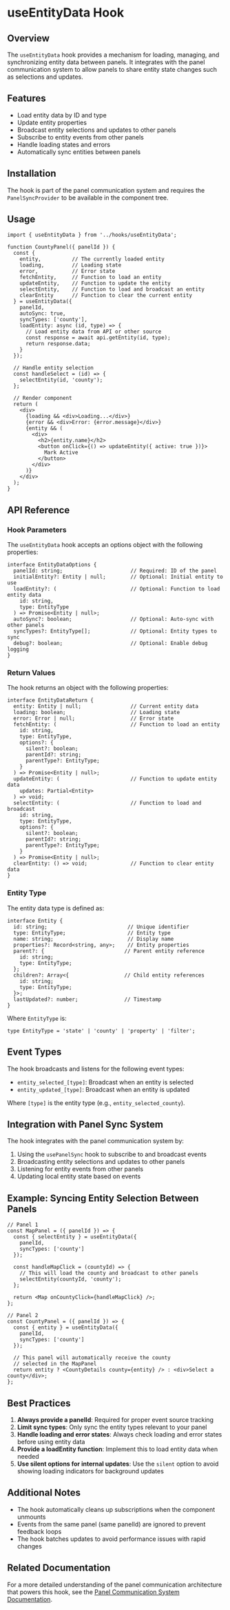 # useEntityData Hook

## Overview

The `useEntityData` hook provides a mechanism for loading, managing, and synchronizing entity data between panels. It integrates with the panel communication system to allow panels to share entity state changes such as selections and updates.

## Features

- Load entity data by ID and type
- Update entity properties
- Broadcast entity selections and updates to other panels
- Subscribe to entity events from other panels
- Handle loading states and errors
- Automatically sync entities between panels

## Installation

The hook is part of the panel communication system and requires the `PanelSyncProvider` to be available in the component tree.

## Usage

```tsx
import { useEntityData } from '../hooks/useEntityData';

function CountyPanel({ panelId }) {
  const {
    entity,          // The currently loaded entity
    loading,         // Loading state
    error,           // Error state
    fetchEntity,     // Function to load an entity
    updateEntity,    // Function to update the entity
    selectEntity,    // Function to load and broadcast an entity
    clearEntity      // Function to clear the current entity
  } = useEntityData({
    panelId,
    autoSync: true,
    syncTypes: ['county'],
    loadEntity: async (id, type) => {
      // Load entity data from API or other source
      const response = await api.getEntity(id, type);
      return response.data;
    }
  });

  // Handle entity selection
  const handleSelect = (id) => {
    selectEntity(id, 'county');
  };

  // Render component
  return (
    <div>
      {loading && <div>Loading...</div>}
      {error && <div>Error: {error.message}</div>}
      {entity && (
        <div>
          <h2>{entity.name}</h2>
          <button onClick={() => updateEntity({ active: true })}>
            Mark Active
          </button>
        </div>
      )}
    </div>
  );
}
```

## API Reference

### Hook Parameters

The `useEntityData` hook accepts an options object with the following properties:

```tsx
interface EntityDataOptions {
  panelId: string;                      // Required: ID of the panel
  initialEntity?: Entity | null;        // Optional: Initial entity to use
  loadEntity?: (                        // Optional: Function to load entity data
    id: string, 
    type: EntityType
  ) => Promise<Entity | null>;
  autoSync?: boolean;                   // Optional: Auto-sync with other panels
  syncTypes?: EntityType[];             // Optional: Entity types to sync
  debug?: boolean;                      // Optional: Enable debug logging
}
```

### Return Values

The hook returns an object with the following properties:

```tsx
interface EntityDataReturn {
  entity: Entity | null;                // Current entity data
  loading: boolean;                     // Loading state
  error: Error | null;                  // Error state
  fetchEntity: (                        // Function to load an entity
    id: string, 
    type: EntityType,
    options?: {
      silent?: boolean;
      parentId?: string;
      parentType?: EntityType;
    }
  ) => Promise<Entity | null>;
  updateEntity: (                       // Function to update entity data
    updates: Partial<Entity>
  ) => void;
  selectEntity: (                       // Function to load and broadcast
    id: string, 
    type: EntityType,
    options?: {
      silent?: boolean;
      parentId?: string;
      parentType?: EntityType;
    }
  ) => Promise<Entity | null>;
  clearEntity: () => void;              // Function to clear entity data
}
```

### Entity Type

The entity data type is defined as:

```tsx
interface Entity {
  id: string;                          // Unique identifier
  type: EntityType;                    // Entity type
  name: string;                        // Display name
  properties?: Record<string, any>;    // Entity properties
  parent?: {                          // Parent entity reference
    id: string; 
    type: EntityType;
  };
  children?: Array<{                  // Child entity references
    id: string; 
    type: EntityType;
  }>;
  lastUpdated?: number;               // Timestamp
}
```

Where `EntityType` is:

```tsx
type EntityType = 'state' | 'county' | 'property' | 'filter';
```

## Event Types

The hook broadcasts and listens for the following event types:

- `entity_selected_[type]`: Broadcast when an entity is selected
- `entity_updated_[type]`: Broadcast when an entity is updated

Where `[type]` is the entity type (e.g., `entity_selected_county`).

## Integration with Panel Sync System

The hook integrates with the panel communication system by:

1. Using the `usePanelSync` hook to subscribe to and broadcast events
2. Broadcasting entity selections and updates to other panels
3. Listening for entity events from other panels
4. Updating local entity state based on events

## Example: Syncing Entity Selection Between Panels

```tsx
// Panel 1
const MapPanel = ({ panelId }) => {
  const { selectEntity } = useEntityData({
    panelId,
    syncTypes: ['county']
  });

  const handleMapClick = (countyId) => {
    // This will load the county and broadcast to other panels
    selectEntity(countyId, 'county');
  };
  
  return <Map onCountyClick={handleMapClick} />;
};

// Panel 2
const CountyPanel = ({ panelId }) => {
  const { entity } = useEntityData({
    panelId,
    syncTypes: ['county']
  });
  
  // This panel will automatically receive the county
  // selected in the MapPanel
  return entity ? <CountyDetails county={entity} /> : <div>Select a county</div>;
};
```

## Best Practices

1. **Always provide a panelId**: Required for proper event source tracking
2. **Limit sync types**: Only sync the entity types relevant to your panel
3. **Handle loading and error states**: Always check loading and error states before using entity data
4. **Provide a loadEntity function**: Implement this to load entity data when needed
5. **Use silent options for internal updates**: Use the `silent` option to avoid showing loading indicators for background updates

## Additional Notes

- The hook automatically cleans up subscriptions when the component unmounts
- Events from the same panel (same panelId) are ignored to prevent feedback loops
- The hook batches updates to avoid performance issues with rapid changes

## Related Documentation

For a more detailed understanding of the panel communication architecture that powers this hook, see the [Panel Communication System Documentation](../architecture/panel-communication.md). 